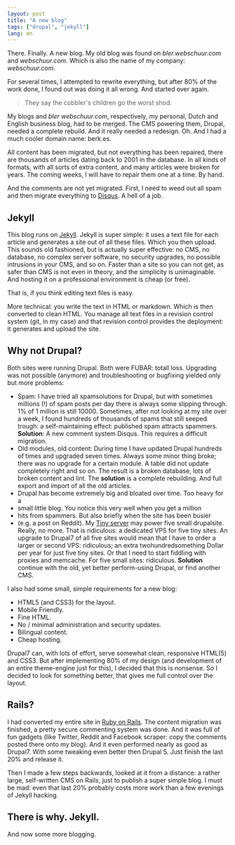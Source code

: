 ```yaml
---
layout: post
title: "A new blog"
tags: ["drupal", "jekyll"]
lang: en
---
```



There. Finally. A new blog. My old blog was found on
_bler.webschuur.com_ and _webschuur.com_. Which is also the name of my
company: _webschuur.com_.

For several times, I attempted to rewrite everything, but after 80% of the
work done, I found out was doing it all wrong. And started over again.

> They say the cobbler's children go the worst shod.

My blogs and _bler_ _webschuur.com_, respectively, my personal,
Dutch and English business blog, had to be merged. The CMS powering
them, Drupal, needed a complete rebuild. And it really needed a redesign. Oh. And I had a much cooler domain name: berk.es.

All content has been migrated, but not everything has been repaired, there
are thousands of articles dating back to 2001 in the database. In
all kinds of formats, with all sorts of extra content, and many articles
were broken for years. The coming weeks, I will have to repair them one
at a time. By hand. 

And the comments are not yet migrated. First, I need to weed out all
spam and then migrate everything to
[Disqus](https://disqus.com/admin/moderate/). A hell of a job.

## Jekyll

This blog runs on [Jekyll](http://jekyllrb.com/). Jekyll is
super simple: it uses a text file for each article and generates
a site out of all these files. Which you then upload. This sounds old fashioned,
but is actually super effective: no CMS, no database, no complex
server software, no security upgrades, no possible intrusions in your CMS,
and so on. Faster than a site so you can not get, as safer than
CMS is not even in theory, and the simplicity is unimaginable. And
hosting it on a professional environment is cheap (or free).

That is, if you think editing text files is easy.

More technical: you write the text in HTML or markdown. Which is
then converted to clean HTML. You manage all text files in a
revision control system (git, in my case) and that revision control
 provides the deployment: it generates and upload the site.

## Why not Drupal?
Both sites were running Drupal. Both were FUBAR: totall loss.
Upgrading was not possible (anymore) and troubleshooting or bugfixing
yielded only but more problems:

* Spam: I have tried all spamsolutions for Drupal, but with
  sometimes millions (!) of spam posts per day there is always some
slipping through. 1% of 1 million is still 10000. Sometimes, after not
looking at my site over a week, I found hundreds of thousands of spams
that still seeped trough: a self-maintaining effect: published spam attracts spammers.
  **Solution**: A new comment system Disqus. This requires a
difficult migration.
* Old modules, old content: During time I have updated Drupal 
  hundreds of times and upgraded seven times. Always some minor thing
broke; there was no upgrade for a certain module. A table did not update
completely right and so on. The
result is a broken database, lots of broken content and lint. The **solution** is a complete rebuilding. And
full export and import of all the old articles.
* Drupal has become extremely big and bloated over time. Too heavy for a
 * small little blog. You notice this very well when you get a million
 * hits from spammers. But also briefly when the site has been busier
 * (e.g. a post on Reddit). My
[Tiny server](https://www.linode.com/) may power five small drupalsite.
Really, no more. That is ridiculous: a dedicated VPS for five tiny
sites. An upgrade to Drupal7 of all five sites would mean that I have to
order a larger or second VPS: ridiculous; an extra twohundredsomething
Dollar per year for just five tiny sites. Or that I need to start
fiddling with proxies and memcache. For five small sites: ridiculous.
  **Solution** continue with the old, yet better perform-using Drupal,
or find another CMS.

I also had some small, simple requirements for a new blog:

* HTML5 (and CSS3) for the layout.
* Mobile Friendly.
* Fine HTML.
* No / minimal administration and security updates.
* Bilingual content.
* Cheap hosting.

Drupal7 can, with lots of effort, serve somewhat clean, responsive
HTML(5) and CSS3. But after implementing 80% of my design (and
development of an entire theme-engine just for this), I decided that this
is nonsense. So I decided to look for something better, that gives me
full control over the layout.

## Rails?
I had converted my entire site in [Ruby on Rails](http://rubyonrails.org/).
The content migration was finished, a pretty secure commenting system
was done. And it was full of fun gadgets (like Twitter, Reddit and
Facebook scraper: copy the comments posted there onto my blog). And it
even performed nearly as good as Drupal7. With some tweaking even better
then Drupal 5. Just finish the last 20% and release it.

Then I made a few steps backwards, looked at it from a distance: a rather
large, self-written CMS on Rails, just to publish a super simple blog. I
must be mad: even that last 20% probably costs more work than a few
evenings of Jekyll hacking.

## There is why. Jekyll.
And now some more blogging.
